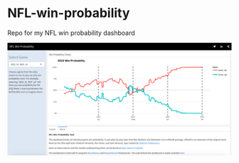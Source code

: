 # NFL-win-probability
Repo for my NFL win probability dashboard

![screenshot](https://raw.githubusercontent.com/steodose/NFL-win-probability/main/WP%20Dashboard%20Screenshot.png)
